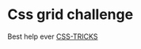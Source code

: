 # Css grid challenge

Best help ever [CSS-TRICKS](https://css-tricks.com/snippets/css/complete-guide-grid/)